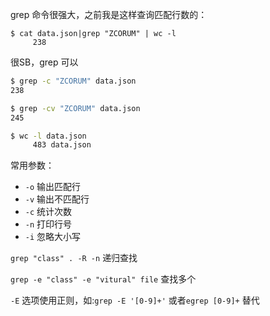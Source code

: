 grep 命令很强大，之前我是这样查询匹配行数的：

```
$ cat data.json|grep "ZCORUM" | wc -l
     238
```

很SB，grep 可以

```bash
$ grep -c "ZCORUM" data.json
238

$ grep -cv "ZCORUM" data.json
245

$ wc -l data.json
     483 data.json
```

常用参数：

- `-o` 输出匹配行
- `-v` 输出不匹配行
- `-c` 统计次数
- `-n` 打印行号
- `-i` 忽略大小写


`grep "class" . -R -n` 递归查找

`grep -e "class" -e "vitural" file` 查找多个

`-E` 选项使用正则，如:`grep -E '[0-9]+'` 或者`egrep [0-9]+` 替代
